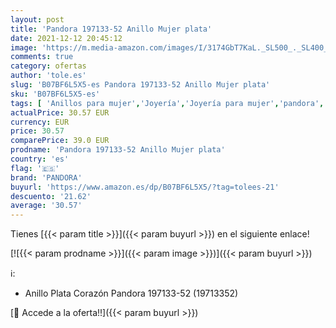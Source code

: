 ```yaml
---
layout: post
title: 'Pandora 197133-52 Anillo Mujer plata'
date: 2021-12-12 20:45:12
image: 'https://m.media-amazon.com/images/I/3174GbT7KaL._SL500_._SL400_.jpg'
comments: true
category: ofertas
author: 'tole.es'
slug: 'B07BF6L5X5-es Pandora 197133-52 Anillo Mujer plata'
sku: 'B07BF6L5X5-es'
tags: [ 'Anillos para mujer','Joyería','Joyería para mujer','pandora', ]
actualPrice: 30.57 EUR
currency: EUR
price: 30.57
comparePrice: 39.0 EUR
prodname: 'Pandora 197133-52 Anillo Mujer plata'
country: 'es'
flag: '🇪🇸'
brand: 'PANDORA'
buyurl: 'https://www.amazon.es/dp/B07BF6L5X5/?tag=tolees-21'
descuento: '21.62'
average: '30.57'
---
```


Tienes [{{< param title >}}]({{< param buyurl >}}) en el siguiente enlace!

[![{{< param prodname >}}]({{< param image >}})]({{< param buyurl >}})

ℹ️:

- Anillo Plata Corazón Pandora 197133-52 (19713352)

[🛒 Accede a la oferta!!]({{< param buyurl >}})
